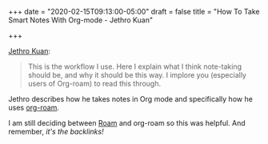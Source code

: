 +++
date = "2020-02-15T09:13:00-05:00"
draft = false
title = "How To Take Smart Notes With Org-mode - Jethro Kuan"

+++

[Jethro Kuan](https://blog.jethro.dev/posts/how%5Fto%5Ftake%5Fsmart%5Fnotes%5Forg/):

> This is the workflow I use. Here I explain what I think note-taking should be, and why it should be this way. I implore you (especially users of Org-roam) to read this through.

Jethro describes how he takes notes in Org mode and specifically how he uses
[org-roam](https://github.com/jethrokuan/org-roam).

I am still deciding between [Roam](https://roamresearch.org) and org-roam so this was helpful. And remember,
_it's the backlinks!_
